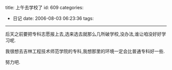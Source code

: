 title: 上午去学校了
id: 609
categories:
  - 日记
date: 2006-08-03 06:23:36
tags:
---

后天之前要把专科志愿报上去,选来选去就那么几所破学校,没办法,谁让咱没好好学习呢.

我很想去吉林工程技术师范学院的专科,我想那里的环境一定会比普通专科好一些.

努力吧.